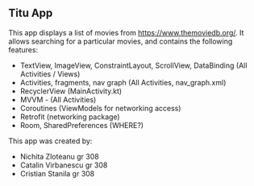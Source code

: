 Titu App
-----------

This app displays a list of movies from https://www.themoviedb.org/. It allows searching for a particular movies, and contains the following features:

- TextView, ImageView, ConstraintLayout, ScrollView, DataBinding (All Activities / Views)
- Activities, fragments, nav graph (All Activities, nav_graph.xml)
- RecyclerView (MainActivity.kt)
- MVVM - (All Activities)
- Coroutines (ViewModels for networking access)
- Retrofit (networking package)
- Room, SharedPreferences (WHERE?)

This app was created by:
- Nichita Zloteanu gr 308
- Catalin Virbanescu gr 308
- Cristian Stanila gr 308

